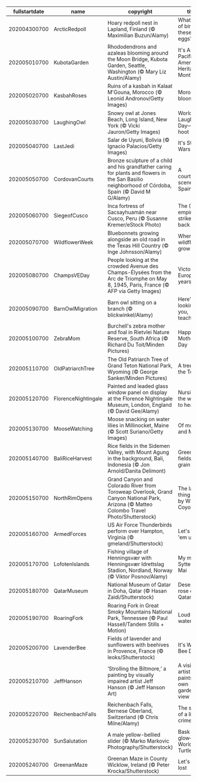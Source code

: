|fullstartdate|name|copyright|title|image|
|--|--|--|--|--|
202004300700|ArcticRedpoll|Hoary redpoll nest in Lapland, Finland (© Maximilian Buzun/Alamy)|What kind of bird laid these eggs?|![](/en-US/2020/05/202004300700ArcticRedpoll.jpg)|
202005010700|KubotaGarden|Rhododendrons and azaleas blooming around the Moon Bridge, Kubota Garden, Seattle, Washington (© Mary Liz Austin/Alamy)|It's Asian Pacific American Heritage Month|![](/en-US/2020/05/202005010700KubotaGarden.jpg)|
202005020700|KasbahRoses|Ruins of a kasbah in Kalaat M'Gouna, Morocco (© Leonid Andronov/Getty Images)|Morocco in bloom|![](/en-US/2020/05/202005020700KasbahRoses.jpg)|
202005030700|LaughingOwl|Snowy owl at Jones Beach, Long Island, New York (© Vicki Jauron/Getty Images)|World Laughter Day—it's a hoot|![](/en-US/2020/05/202005030700LaughingOwl.jpg)|
202005040700|LastJedi|Salar de Uyuni, Bolivia (© Ignacio Palacios/Getty Images)|It's Star Wars Day|![](/en-US/2020/05/202005040700LastJedi.jpg)|
202005050700|CordovanCourts|Bronze sculpture of a child and his grandfather caring for plants and flowers in the San Basilio neighborhood of Córdoba, Spain (© David M G/Alamy)|A courtyard scene from Spain|![](/en-US/2020/05/202005050700CordovanCourts.jpg)|
202005060700|SiegeofCusco|Inca fortress of Sacsayhuamán near Cusco, Peru (© Susanne Kremer/eStock Photo)|The (Inca) empire strikes back|![](/en-US/2020/05/202005060700SiegeofCusco.jpg)|
202005070700|WildflowerWeek|Bluebonnets growing alongside an old road in the Texas Hill Country (© Inge Johnsson/Alamy)|Where the wildflowers grow|![](/en-US/2020/05/202005070700WildflowerWeek.jpg)|
202005080700|ChampsVEDay|People looking at the crowded Avenue des Champs-Élysées from the Arc de Triomphe on May 8, 1945, Paris, France (© AFP via Getty Images)|Victory in Europe, 75 years ago|![](/en-US/2020/05/202005080700ChampsVEDay.jpg)|
202005090700|BarnOwlMigration|Barn owl sitting on a branch (© blickwinkel/Alamy)|Here’s looking at you, teachers|![](/en-US/2020/05/202005090700BarnOwlMigration.jpg)|
202005100700|ZebraMom|Burchell's zebra mother and foal in Rietvlei Nature Reserve, South Africa (© Richard Du Toit/Minden Pictures)|Happy Mother's Day|![](/en-US/2020/05/202005100700ZebraMom.jpg)|
202005110700|OldPatriarchTree|The Old Patriarch Tree of Grand Teton National Park, Wyoming (© George Sanker/Minden Pictures)|A tree amid the Tetons|![](/en-US/2020/05/202005110700OldPatriarchTree.jpg)|
202005120700|FlorenceNightingale|Painted and leaded glass window panel on display at the Florence Nightingale Museum, London, England (© David Gee/Alamy)|Nursing the world to health|![](/en-US/2020/05/202005120700FlorenceNightingale.jpg)|
202005130700|MooseWatching|Moose snacking on water lilies in Millinocket, Maine (© Scott Suriano/Getty Images)|Of moose and Maine|![](/en-US/2020/05/202005130700MooseWatching.jpg)|
202005140700|BaliRiceHarvest|Rice fields in the Sidemen Valley, with Mount Agung in the background, Bali, Indonesia (© Jon Arnold/Danita Delimont)|Green fields of grain|![](/en-US/2020/05/202005140700BaliRiceHarvest.jpg)|
202005150700|NorthRimOpens|Grand Canyon and Colorado River from Toroweap Overlook, Grand Canyon National Park, Arizona (© Matteo Colombo Travel Photo/Shutterstock)|The last thing seen by Wile E. Coyote|![](/en-US/2020/05/202005150700NorthRimOpens.jpg)|
202005160700|ArmedForces|US Air Force Thunderbirds perform over Hampton, Virginia (© gmeland/Shutterstock)|Let's run 'em up!|![](/en-US/2020/05/202005160700ArmedForces.jpg)|
202005170700|LofotenIslands|Fishing village of Henningsvær with Henningsvær Idrettslag Stadion, Nordland, Norway (© Viktor Posnov/Alamy)|My my, it's Syttende Mai|![](/en-US/2020/05/202005170700LofotenIslands.jpg)|
202005180700|QatarMuseum|National Museum of Qatar in Doha, Qatar (© Hasan Zaidi/Shutterstock)|Desert rose of Qatar|![](/en-US/2020/05/202005180700QatarMuseum.jpg)|
202005190700|RoaringFork|Roaring Fork in Great Smoky Mountains National Park, Tennessee (© Paul Hassell/Tandem Stills + Motion)|Loud waters|![](/en-US/2020/05/202005190700RoaringFork.jpg)|
202005200700|LavenderBee|Fields of lavender and sunflowers with beehives in Provence, France (© leoks/Shutterstock)|It's World Bee Day|![](/en-US/2020/05/202005200700LavenderBee.jpg)|
202005210700|JeffHanson|‘Strolling the Biltmore,’ a painting by visually impaired artist Jeff Hanson (© Jeff Hanson Art)|A visionary artist paints his own garden view|![](/en-US/2020/05/202005210700JeffHanson.jpg)|
202005220700|ReichenbachFalls|Reichenbach Falls, Bernese Oberland, Switzerland (© Chris Milne/Alamy)|The scene of a literary crime|![](/en-US/2020/05/202005220700ReichenbachFalls.jpg)|
202005230700|SunSalutation|A male yellow-bellied slider (© Marko Markovic Photography/Shutterstock)|Bask in the glow—It's World Turtle Day|![](/en-US/2020/05/202005230700SunSalutation.jpg)|
202005240700|GreenanMaze|Greenan Maze in County Wicklow, Ireland (© Peter Krocka/Shutterstock)|Let's get lost|![](/en-US/2020/05/202005240700GreenanMaze.jpg)|
